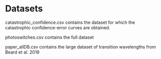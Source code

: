 # Datasets

catastrophic_confidence.csv contains the dataset for which the catastrophic confidence-error curves are obtained.

photoswitches.csv contains the full dataset

paper_allDB.csv contains the large dataset of transition wavelengths from Beard et al. 2019
